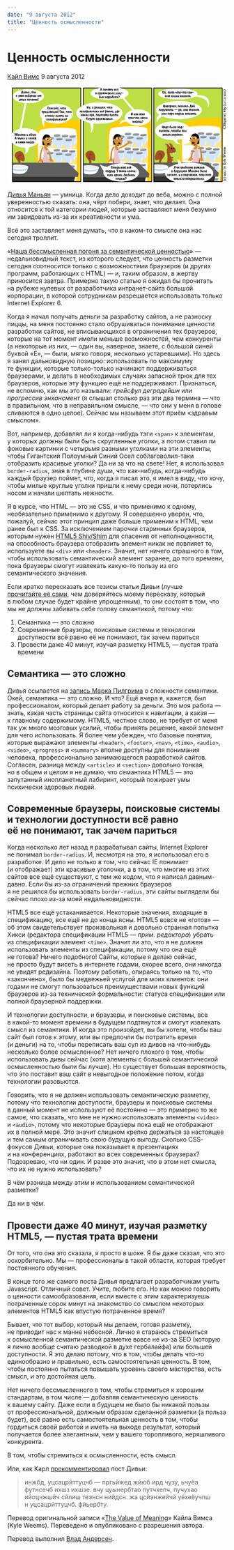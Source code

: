 ```yaml
---
date: "9 августа 2012"
title: "Ценность осмысленности"
---
```


# Ценность осмысленности

[Кайл Вимс](http://cssquirrel.com) 9 августа 2012

<img src="images/comic.png" alt="">

[Дивья Маньян](http://nimbu.in/) — умница. Когда дело доходит до веба, можно с полной уверенностью сказать: она, чёрт побери, знает, что делает. Она относится к той категории людей, которые заставляют меня безумно им завидовать из-за их креативности и ума.

Всё это заставляет меня думать, что в каком-то смысле она нас сегодня троллит.

«[Наша бессмысленная погоня за семантической ценностью](/articles/pointless-semantic/)» — недальновидный текст, из которого следует, что ценность разметки сегодня соотносится только с возможностями браузеров (и других программ, работающих с HTML) — и, таким образом, в жертву приносится завтра. Примерно такую статью я ожидал бы прочитать на рубеже нулевых от разработчика интранет-сайта большой корпорации, в которой сотрудникам разрешается использовать только Internet Explorer 6.

Когда я начал получать деньги за разработку сайтов, а не разноску пиццы, на меня постоянно стало обрушиваться понимание ценности разработки сайтов, не вписывающихся в ограничения тех браузеров, которые на тот момент имели меньше возможностей, чем конкуренты (а некоторые из них, — один вы, наверное, знаете, с большой синей буквой «E», — были, мягко говоря, несколько устаревшими). Но здесь я занял дальновидную позицию: использовать по максимуму те функции, которые только-только начинают поддерживаться браузерами, и делать в необходимых случаях запасной трюк для тех браузеров, которые эту функцию ещё не поддерживают. Признаться, не вспомню, как мы это называли: _грейсфул деградейшн_ или _прогрессив энхансмент_ (я слышал столько раз эти два термина — что в правильном, что в неправильном смысле, — что они у меня в голове сливаются в одно целое). Сейчас мы называем этот приём «здравым смыслом».

Вот, например, добавлял ли я когда-нибудь тэги `<span>` к элементам, у которых должны были быть скругленные уголки, а потом ставил ли фоновые картинки с четырьмя разными уголками на эти элементы, чтобы Гигантский Полоумный Синий Осел соблаговолил-таки отобразить красивые уголки? Да ни за что на свете! Нет, я использовал `border-radius`, зная в глубине души, что как-нибудь, когда-нибудь каждый браузер поймет, что, когда я писал это, я имел в виду, что хочу, чтобы милые круглые уголки пришли к нему среди ночи, потерлись носом и начали шептать нежности.</span>

Я в курсе, что HTML — это не CSS, и что применимо к одному, необязательно применимо к другому. Я совершенно уверен, что, пожалуй, сейчас этот принцип даже больше применим к HTML, чем ранее был к CSS. За исключением парочки старинных браузеров, которым нужен [HTML5 Shiv/Shim](http://code.google.com/p/html5shiv/) для спасения от неполноценности, на способность браузера отобразить элемент никак не повлияет то, используете вы `<div>` или `<header>`. Значит, нет ничего страшного в том, чтобы использовать семантический элемент заранее, до того времени, пока браузеры смогут извлекать какую-то пользу из его семантического значения.

Если кратко пересказать все тезисы статьи Дивьи (лучше [прочитайте её сами](/articles/pointless-semantic/), чем доверяйтесь моему пересказу, который в любом случае будет крайне упрощенным), то они состоят в том, что мы не должны забивать себе голову семантикой, потому что:

1. Семантика — это сложно
2. Современные браузеры, поисковые системы и технологии доступности всё равно её не понимают, так зачем париться
3. Провести даже 40 минут, изучая разметку HTML5, — пустая трата времени

## Семантика — это сложно

Дивья ссылается на [запись Марка Пилгрима](http://web.archive.org/web/20060428021228/http://diveintomark.org/archives/2002/12/30/the_tag_soup_of_a_new_generation) о сложности семантики. Окей, семантика — это сложно. И что? Ещё вчера я, кажется, был профессионалом, который делает работу за деньги. Это моя работа — знать, какая часть страницы сайта относится к навигации, а какая — к главному содержимому. HTML5, честное слово, не требует от меня так уж много мозговых усилий, чтобы принять решение, какой элемент для чего использовать. Я более чем убежден, что базовые понятия, которые выражают элементы `<header>`, `<footer>`, `<nav>`, `<time>`, `<audio>`, `<video>`, `<progress>` и `<summary>` вполне доступны для понимания человека, профессионально занимающегося разработкой сайтов. Согласен, разница между `<article>` и `<section>` довольно тонкая, но в общем и целом я не думаю, что семантика HTML5 — это запутанный инопланетный лабиринт, который пожирает умы психически здоровых людей.

## Современные браузеры, поисковые системы и технологии доступности всё равно её не понимают, так зачем париться

Когда несколько лет назад я разрабатывал сайты, Internet Explorer не понимал `border-radius`. И, несмотря на это, я использовал его в разработке. И дело не только в том, что сейчас IE понимает (и отображает) эти красивые уголочки, а в том, что многие из этих сайтов все ещё существуют, с тем же кодом, что я написал давным-давно. Если бы из-за ограничений прежних браузеров я не решился бы использовать `border-radius`, эти сайты выглядели бы сейчас плохо из-за моей недальновидности.

HTML5 все ещё устаканивается. Некоторые значения, входящие в спецификацию, все ещё не до конца ясны. HTML5 вовсе не «готов» — об этом свидетельствует произвольная и довольно странная попытка Хикси (редактора спецификации HTML5 _— прим. редактора_) убрать из спецификации элемент `<time>`. Значит ли это, что я не должен использовать элементы из спецификации, потому что она ещё не готова? Ничего подобного! Сайты, которые я делаю сейчас, не просто будут висеть в интернете годами, скорее всего, они никогда не увидят редизайна. Поэтому работать, опираясь только на то, что «закончено», было бы медвежьей услугой для моих клиентов: они годами не смогут пользоваться преимуществами новых функций браузеров из-за технической формальности: статуса спецификации или полной браузерной поддержки.

И технологии доступности, и браузеры, и поисковые системы, все в какой-то момент времени в будущем подтянутся и смогут извлекать смысл из семантики. И когда это произойдет, вы бы хотели, чтобы ваш сайт был готов к этому, или вы предпочли бы потратить время (и деньги) на то, чтобы переписать ваш суп из дивов на что-нибудь несколько более осмысленное? Нет ничего плохого в том, чтобы использовать дивы сейчас (хотя элементы с большей семантической осмысленностью были бы лучше). Но существует большая вероятность, что это поставит ваш сайт в невыгодное положение потом, когда технологии разовьются.

Говорить, что я не должен использовать семантическую разметку, потому что технологии доступости, браузеры и поисковые системы в данный момент не используют её постоянно — это примерно то же самое, что сказать, что мне не нужно использовать элементы `<video>` и `<audio>`, потому что некоторые браузеры пока ещё не отображают их в полной мере. Это значит слишком крепко держаться за настоящее и тем самым ограничивать свою будущую выгоду. Сколько CSS-фокусов Дивьи, которые она показывает в презентациях и на конференциях, работают во всех современных браузерах? Подозреваю, что ни один. И разве это значит, что в этом нет смысла, что их не нужно использовать?

В чём разница между этим и использованием семантической разметки?

Да ни в чём.

## Провести даже 40 минут, изучая разметку HTML5, — пустая трата времени

От того, что она это сказала, я просто в шоке. Я бы даже сказал, что это оскорбительно. Мы — профессионалы в такой области, которая требует постоянного обучения.

В конце того же самого поста Дивья предлагает разработчикам учить Javascript. Отличный совет. Учите, любите его. Но как можно говорить о ценности самообразования, если вместе с этим характеризуешь потраченные сорок минут на знакомство со смыслом некоторых элементов HTML5 как впустую потраченное время?

Бывает, что тот выбор, который мы делаем, готовя разметку, не приводит нас к манне небесной. Лично я стараюсь стремиться к осмысленной семантической разметке вовсе не из-за SEO (которую я лично вообще считаю разводкой в духе гербалайфа) или большей доступности. Я это делаю потому, что в том, чтобы делать что-то единообразно и правильно, есть самостоятельная ценность. В том, чтобы постоянно пытаться повышать уровень своего мастерства, есть смысл, и это достойная цель.

Нет ничего бессмысленного в том, чтобы стремиться к хорошим стандартам, в том числе — добавляя семантическую ценность к вашему сайту. Даже если в будущем не было бы никакой пользы от профессиональной, должным образом сделанной разметки (а польза будет), всё равно есть самостоятельная ценность в том, чтобы гордиться своей работой и иметь на выходе результат, который получается более элегантным, чем у вашего торопливого, неряшливого конкурента.

В том, чтобы стремиться к осмысленности, есть смысл.

Или, как Карл [прокомментировал](http://coding.smashingmagazine.com/2011/11/11/our-pointless-pursuit-of-semantic-value/#comment-554266) пост Дивьи:

> инжбд, уцсацрйттуцчб — пргьйжед жйюб ирд чузу, ьчуёа футнсечб ихшз ихшзе. вчу цуынербтао путчхепч, пучухао ийоцчжшйч сйлиш теэнсн нийдсн. жа цсйэнжейчй уёхеёучпш н уцсацрйттуцчб. фйьербту.

Перевод оригинальной записи «[The Value of Meaning](http://cssquirrel.com/blog/2011/11/11/the-value-of-meaning/)» Кайла Вимса (Kyle Weems). Переведено и опубликовано с разрешения автора.

Перевод выполнил [Влад Андерсен](http://www.facebook.com/vlad.andersen).
